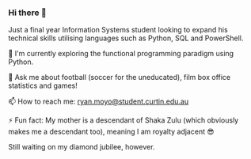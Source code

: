 ### Hi there 👋

Just a final year Information Systems student looking to expand his technical skills utilising languages such as Python, SQL and PowerShell.


🌱 I'm currently exploring the functional programming paradigm using Python. 

💬 Ask me about football (soccer for the uneducated), film box office statistics and games!

📫 How to reach me: ryan.moyo@student.curtin.edu.au

⚡ Fun fact: My mother is a descendant of Shaka Zulu (which obviously makes me a descendant too), meaning I am royalty adjacent 😎 

Still waiting on my diamond jubilee, however.
<!--
**Ryan-B28/Ryan-B28** is a ✨ _special_ ✨ repository because its `README.md` (this file) appears on your GitHub profile.

Here are some ideas to get you started:

- 🔭 I’m currently working on ...
- 🌱 I’m currently learning ...
- 👯 I’m looking to collaborate on ...
- 🤔 I’m looking for help with ...
- 💬 Ask me about ...
- 📫 How to reach me: ...
- 😄 Pronouns: ...
- ⚡ Fun fact: ...
-->
